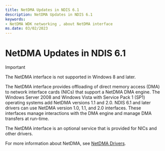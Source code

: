 ```yaml
---
title: NetDMA Updates in NDIS 6.1
description: NetDMA Updates in NDIS 6.1
keywords:
- NetDMA WDK networking , about NetDMA interface
ms.date: 03/02/2023
---
```


# NetDMA Updates in NDIS 6.1

>[!IMPORTANT]
> The NetDMA interface is not supported in Windows 8 and later.

The NetDMA interface provides offloading of direct memory access (DMA) to network interface cards (NICs) that support a NetDMA DMA engine. The Windows Server 2008 and Windows Vista with Service Pack 1 (SP1) operating systems add NetDMA versions 1.1 and 2.0. NDIS 6.1 and later drivers can use NetDMA version 1.0, 1.1, and 2.0 interfaces. These interfaces manage interactions with the DMA engine and manage DMA transfers at run-time.

The NetDMA interface is an optional service that is provided for NICs and other drivers.

For more information about NetDMA, see [NetDMA Drivers](/previous-versions/windows/hardware/network/netdma-drivers).
